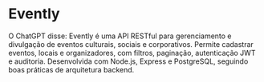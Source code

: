 # Evently
O ChatGPT disse:  Evently é uma API RESTful para gerenciamento e divulgação de eventos culturais, sociais e corporativos. Permite cadastrar eventos, locais e organizadores, com filtros, paginação, autenticação JWT e auditoria. Desenvolvida com Node.js, Express e PostgreSQL, seguindo boas práticas de arquitetura backend.
